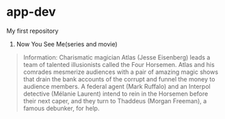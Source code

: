 # app-dev
My first repository

1. Now You See Me(series and movie)
> Information: Charismatic magician Atlas (Jesse Eisenberg) leads a team of talented illusionists called the Four Horsemen. Atlas and his comrades mesmerize audiences with a pair of amazing magic shows that drain the bank accounts of the corrupt and funnel the money to audience members. A federal agent (Mark Ruffalo) and an Interpol detective (Mélanie Laurent) intend to rein in the Horsemen before their next caper, and they turn to Thaddeus (Morgan Freeman), a famous debunker, for help.
